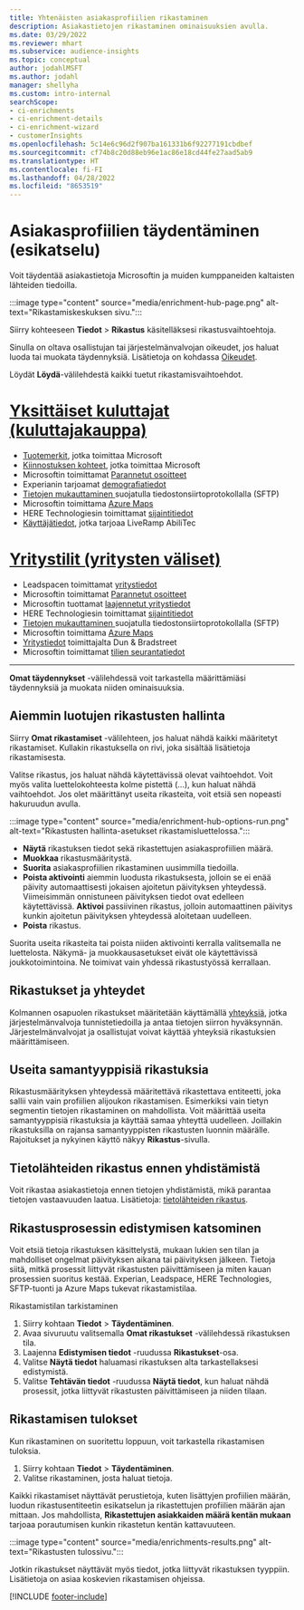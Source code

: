 ```yaml
---
title: Yhtenäisten asiakasprofiilien rikastaminen
description: Asiakastietojen rikastaminen ominaisuuksien avulla.
ms.date: 03/29/2022
ms.reviewer: mhart
ms.subservice: audience-insights
ms.topic: conceptual
author: jodahlMSFT
ms.author: jodahl
manager: shellyha
ms.custom: intro-internal
searchScope:
- ci-enrichments
- ci-enrichment-details
- ci-enrichment-wizard
- customerInsights
ms.openlocfilehash: 5c14e6c96d2f907ba161331b6f92277191cbdbef
ms.sourcegitcommit: cf74b8c20d88eb96e1ac86e18cd44fe27aad5ab9
ms.translationtype: HT
ms.contentlocale: fi-FI
ms.lasthandoff: 04/28/2022
ms.locfileid: "8653519"
---
```

# <a name="enrichment-for-customer-profiles-preview"></a>Asiakasprofiilien täydentäminen (esikatselu)

Voit täydentää asiakastietoja Microsoftin ja muiden kumppaneiden kaltaisten lähteiden tiedoilla.

:::image type="content" source="media/enrichment-hub-page.png" alt-text="Rikastamiskeskuksen sivu.":::

Siirry kohteeseen **Tiedot** > **Rikastus** käsitelläksesi rikastusvaihtoehtoja.  

Sinulla on oltava osallistujan tai järjestelmänvalvojan oikeudet, jos haluat luoda tai muokata täydennyksiä. Lisätietoja on kohdassa [Oikeudet](permissions.md).

Löydät **Löydä**-välilehdestä kaikki tuetut rikastamisvaihtoehdot.

# <a name="individual-consumers-b-to-c"></a>[Yksittäiset kuluttajat (kuluttajakauppa)](#tab/b2c)

- [Tuotemerkit](enrichment-microsoft.md), jotka toimittaa Microsoft
- [Kiinnostuksen kohteet](enrichment-microsoft.md), jotka toimittaa Microsoft
- Microsoftin toimittamat [Parannetut osoitteet](enrichment-enhanced-addresses.md) 
- Experianin tarjoamat [demografiatiedot](enrichment-experian.md)
- [Tietojen mukauttaminen ](enrichment-SFTP-custom-import.md) suojatulla tiedostonsiirtoprotokollalla (SFTP) 
- Microsoftin toimittama [Azure Maps](enrichment-azure-maps.md)
- HERE Technologiesin toimittamat [sijaintitiedot](enrichment-here.md) 
- [Käyttäjätiedot](enrichment-liveramp.md), jotka tarjoaa LiveRamp AbiliTec

# <a name="business-accounts-b-to-b"></a>[Yritystilit (yritysten väliset)](#tab/b2b)

- Leadspacen toimittamat [yritystiedot](enrichment-leadspace.md)
- Microsoftin toimittamat [Parannetut osoitteet](enrichment-enhanced-addresses.md) 
- Microsoftin tuottamat [laajennetut yritystiedot](enrichment-enhanced-company-data.md)
- HERE Technologiesin toimittamat [sijaintitiedot](enrichment-here.md) 
- [Tietojen mukauttaminen ](enrichment-SFTP-custom-import.md) suojatulla tiedostonsiirtoprotokollalla (SFTP) 
- Microsoftin toimittama [Azure Maps](enrichment-azure-maps.md)
- [Yritystiedot](enrichment-dnb.md) toimittajalta Dun & Bradstreet
- Microsoftin toimittamat [tilien seurantatiedot](enrichment-office.md)

---

**Omat täydennykset** -välilehdessä voit tarkastella määrittämiäsi täydennyksiä ja muokata niiden ominaisuuksia.

## <a name="manage-existing-enrichments"></a>Aiemmin luotujen rikastusten hallinta

Siirry **Omat rikastamiset** -välilehteen, jos haluat nähdä kaikki määritetyt rikastamiset. Kullakin rikastuksella on rivi, joka sisältää lisätietoja rikastamisesta.

Valitse rikastus, jos haluat nähdä käytettävissä olevat vaihtoehdot. Voit myös valita luettelokohteesta kolme pistettä (...), kun haluat nähdä vaihtoehdot. Jos olet määrittänyt useita rikasteita, voit etsiä sen nopeasti hakuruudun avulla.

:::image type="content" source="media/enrichment-hub-options-run.png" alt-text="Rikastusten hallinta-asetukset rikastamisluettelossa.":::

- **Näytä** rikastuksen tiedot sekä rikastettujen asiakasprofiilien määrä.
- **Muokkaa** rikastusmääritystä.
- **Suorita** asiakasprofiilien rikastaminen uusimmilla tiedoilla.
- **Poista aktivointi** aiemmin luodusta rikastuksesta, jolloin se ei enää päivity automaattisesti jokaisen ajoitetun päivityksen yhteydessä. Viimeisimmän onnistuneen päivityksen tiedot ovat edelleen käytettävissä. **Aktivoi** passiivinen rikastus, jolloin automaattinen päivitys kunkin ajoitetun päivityksen yhteydessä aloitetaan uudelleen.
- **Poista** rikastus.

Suorita useita rikasteita tai poista niiden aktivointi kerralla valitsemalla ne luettelosta. Näkymä- ja muokkausasetukset eivät ole käytettävissä joukkotoimintoina. Ne toimivat vain yhdessä rikastustyössä kerrallaan.

## <a name="enrichments-and-connections"></a>Rikastukset ja yhteydet

Kolmannen osapuolen rikastukset määritetään käyttämällä [yhteyksiä](connections.md), jotka järjestelmänvalvoja tunnistetiedoilla ja antaa tietojen siirron hyväksynnän. Järjestelmänvalvojat ja osallistujat voivat käyttää yhteyksiä rikastuksien määrittämiseen.  

## <a name="multiple-enrichments-of-the-same-type"></a>Useita samantyyppisiä rikastuksia

Rikastusmäärityksen yhteydessä määritettävä rikastettava entiteetti, joka sallii vain vain profiilien alijoukon rikastamisen. Esimerkiksi vain tietyn segmentin tietojen rikastaminen on mahdollista. Voit määrittää useita samantyyppisiä rikastuksia ja käyttää samaa yhteyttä uudelleen. Joillakin rikastuksilla on rajansa samantyyppisten rikastusten luonnin määrälle. Rajoitukset ja nykyinen käyttö näkyy **Rikastus**-sivulla.

## <a name="enrich-data-sources-before-unification"></a>Tietolähteiden rikastus ennen yhdistämistä

Voit rikastaa asiakastietoja ennen tietojen yhdistämistä, mikä parantaa tietojen vastaavuuden laatua. Lisätietoja: [tietolähteiden rikastus](data-sources-enrichment.md).

## <a name="see-the-progress-of-the-enrichment-process"></a>Rikastusprosessin edistymisen katsominen

Voit etsiä tietoja rikastuksen käsittelystä, mukaan lukien sen tilan ja mahdolliset ongelmat päivityksen aikana tai päivityksen jälkeen. Tietoja siitä, mitkä prosessit liittyvät rikastusten päivittämiseen ja miten kauan prosessien suoritus kestää. Experian, Leadspace, HERE Technologies, SFTP-tuonti ja Azure Maps tukevat rikastamistilaa.

Rikastamistilan tarkistaminen

1. Siirry kohtaan **Tiedot** > **Täydentäminen**. 
1. Avaa sivuruutu valitsemalla **Omat rikastukset** -välilehdessä rikastuksen tila. 
1. Laajenna **Edistymisen tiedot** -ruudussa **Rikastukset**-osa. 
1. Valitse **Näytä tiedot** haluamasi rikastuksen alta tarkastellaksesi edistymistä. 
1. Valitse **Tehtävän tiedot** -ruudussa **Näytä tiedot**, kun haluat nähdä prosessit, jotka liittyvät rikastusten päivittämiseen ja niiden tilaan. 

## <a name="enrichment-results"></a>Rikastamisen tulokset

Kun rikastaminen on suoritettu loppuun, voit tarkastella rikastamisen tuloksia.

1. Siirry kohtaan **Tiedot** > **Täydentäminen**. 
1. Valitse rikastaminen, josta haluat tietoja.

Kaikki rikastamiset näyttävät perustietoja, kuten lisättyjen profiilien määrän, luodun rikastusentiteetin esikatselun ja rikastettujen profiilien määrän ajan mittaan. Jos mahdollista, **Rikastettujen asiakkaiden määrä kentän mukaan** tarjoaa porautumisen kunkin rikastetun kentän kattavuuteen.

:::image type="content" source="media/enrichments-results.png" alt-text="Rikastusten tulossivu.":::

Jotkin rikastukset näyttävät myös tiedot, jotka liittyvät rikastuksen tyyppiin. Lisätietoja on asiaa koskevien rikastamisen ohjeissa.


[!INCLUDE [footer-include](includes/footer-banner.md)]
